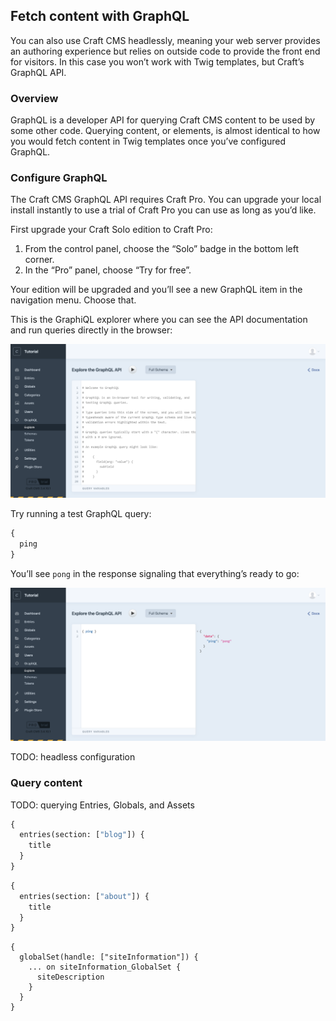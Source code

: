 ## Fetch content with GraphQL

You can also use Craft CMS headlessly, meaning your web server provides an authoring experience but relies on outside code to provide the front end for visitors. In this case you won’t work with Twig templates, but Craft’s GraphQL API.

### Overview

GraphQL is a developer API for querying Craft CMS content to be used by some other code. Querying content, or elements, is almost identical to how you would fetch content in Twig templates once you’ve configured GraphQL.

### Configure GraphQL

The Craft CMS GraphQL API requires Craft Pro. You can upgrade your local install instantly to use a trial of Craft Pro you can use as long as you’d like.

First upgrade your Craft Solo edition to Craft Pro:

1. From the control panel, choose the “Solo” badge in the bottom left corner.
2. In the “Pro” panel, choose “Try for free”.

Your edition will be upgraded and you’ll see a new GraphQL item in the navigation menu. Choose that.

This is the GraphiQL explorer where you can see the API documentation and run queries directly in the browser:

<BrowserShot url="https://localhost:8080/admin/graphql" :link="false" caption="The GraphiQL explorer.">
<img src="../../images/tutorial-graphql.png" alt="Screenshot of GraphiQL" />
</BrowserShot>

Try running a test GraphQL query:

```graphql
{
  ping
}
```

You’ll see `pong` in the response signaling that everything’s ready to go:

<BrowserShot url="https://localhost:8080/admin/graphql?query=%7B%20ping%20%7D%0A" :link="false" caption="It’s working!">
<img src="../../images/tutorial-graphql-ping.png" alt="Screenshot of GraphiQL" />
</BrowserShot>

TODO: headless configuration

### Query content

TODO: querying Entries, Globals, and Assets

```graphql
{
  entries(section: ["blog"]) {
    title
  }
}
```

```graphql
{
  entries(section: ["about"]) {
    title
  }
}
```

```
{
  globalSet(handle: ["siteInformation"]) {
    ... on siteInformation_GlobalSet {
      siteDescription
    }
  }
}
```

